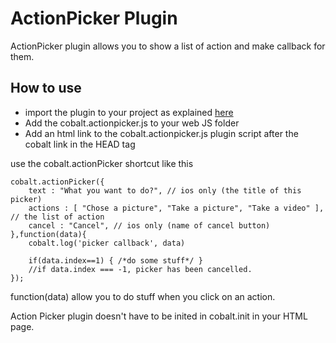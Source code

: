 # ActionPicker Plugin

ActionPicker plugin allows you to show a list of action and make callback for them.


## How to use

* import the plugin to your project as explained [here](https://github.com/cobaltians/cobalt/wiki/Plugins-usage)
* Add the cobalt.actionpicker.js to your web JS folder
* Add an html link to the cobalt.actionpicker.js plugin script after the cobalt link in the HEAD tag

use the cobalt.actionPicker shortcut like this

    cobalt.actionPicker({
        text : "What you want to do?", // ios only (the title of this picker)
        actions : [ "Chose a picture", "Take a picture", "Take a video" ], // the list of action
        cancel : "Cancel", // ios only (name of cancel button)
    },function(data){
        cobalt.log('picker callback', data)
        
        if(data.index==1) { /*do some stuff*/ }
        //if data.index === -1, picker has been cancelled.
    });

function(data) allow you to do stuff when you click on an action.

Action Picker plugin doesn't have to be inited in cobalt.init in your HTML page.
